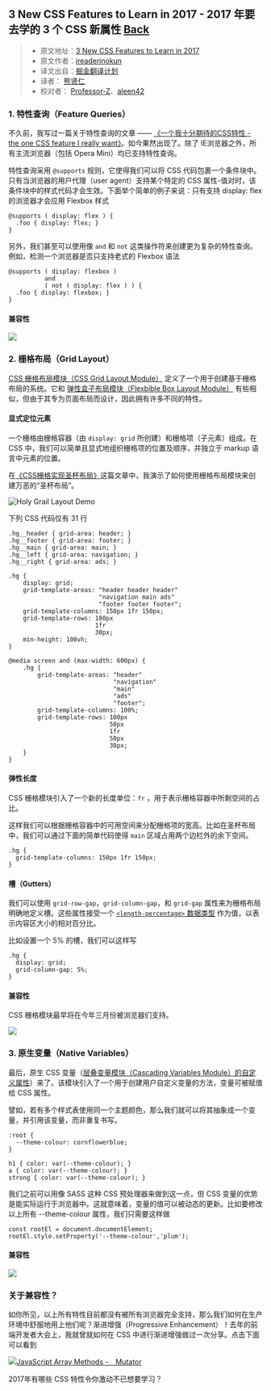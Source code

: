 ## 3 New CSS Features to Learn in 2017 - 2017 年要去学的 3 个 CSS 新属性 [**Back**](./../translation.md)

> * 原文地址：[3 New CSS Features to Learn in 2017](https://bitsofco.de/3-new-css-features-to-learn-in-2017/)
> * 原文作者：[ireaderinokun](https://twitter.com/ireaderinokun)
> * 译文出自：[掘金翻译计划](https://github.com/xitu/gold-miner)
> * 译者： [熊贤仁](https://github.com/FrankXiong)
> * 校对者： [Professor-Z](https://github.com/Professor-Z)、[aleen42](https://github.com/aleen42)

### 1. 特性查询（Feature Queries）

不久前，我写过一篇关于特性查询的文章 —— [《一个我十分期待的CSS特性 - the one CSS feature I really want》](https://bitsofco.de/the-one-css-feature/)。如今果然出现了。除了 IE浏览器之外，所有主流浏览器（包括 Opera Mini）均已支持特性查询。

特性查询采用 `@supports` 规则，它使得我们可以将 CSS 代码包裹一个条件块中。只有当浏览器的用户代理（user agent）支持某个特定的 CSS 属性-值对时，该条件块中的样式代码才会生效。下面举个简单的例子来说：只有支持 display: flex 的浏览器才会应用 Flexbox 样式
```
@supports ( display: flex ) {
  .foo { display: flex; }
}
```
另外，我们甚至可以使用像 `and` 和 `not` 这类操作符来创建更为复杂的特性查询。例如，检测一个浏览器是否只支持老式的 Flexbox 语法
```
@supports ( display: flexbox )
          and
          ( not ( display: flex ) ) {
  .foo { display: flexbox; }
}
```

#### 兼容性

![](http://i1.piimg.com/567571/bd5cfc239fccdda6.jpg)

### 2. 栅格布局（Grid Layout）

[CSS 栅格布局模块（CSS Grid Layout Module）](https://drafts.csswg.org/css-grid/) 定义了一个用于创建基于栅格布局的系统。它和 [弹性盒子布局模块（Flexbible Box Layout Module）](https://www.w3.org/TR/css-flexbox-1/) 有些相似，但由于其专为页面布局而设计，因此拥有许多不同的特性。

#### 显式定位元素

一个栅格由栅格容器（由 `display: grid` 所创建）和栅格项（子元素）组成。在 CSS 中，我们可以简单且显式地组织栅格项的位置及顺序，并独立于 markup 语言中元素的位置。

在[《CSS栅格实现圣杯布局》](https://bitsofco.de/holy-grail-layout-css-grid/)这篇文章中，我演示了如何使用栅格布局模块来创建万恶的“圣杯布局”。

![Holy Grail Layout Demo](https://bitsofco.de/content/images/2016/03/Holy_Grail_CSS_Grid.gif)

下列 CSS 代码仅有 31 行

```
.hg__header { grid-area: header; }
.hg__footer { grid-area: footer; }
.hg__main { grid-area: main; }
.hg__left { grid-area: navigation; }
.hg__right { grid-area: ads; }

.hg {
    display: grid;
    grid-template-areas: "header header header"
                         "navigation main ads"
                         "footer footer footer";
    grid-template-columns: 150px 1fr 150px;
    grid-template-rows: 100px
                        1fr
                        30px;
    min-height: 100vh;
}

@media screen and (max-width: 600px) {
    .hg {
        grid-template-areas: "header"
                             "navigation"
                             "main"
                             "ads"
                             "footer";
        grid-template-columns: 100%;
        grid-template-rows: 100px
                            50px
                            1fr
                            50px
                            30px;
    }
}
```

#### 弹性长度

CSS 栅格模块引入了一个新的长度单位：`fr` ，用于表示栅格容器中所剩空间的占比。

这样我们可以根据栅格容器中的可用空间来分配栅格项的宽高。比如在圣杯布局中，我们可以通过下面的简单代码使得 `main` 区域占用两个边栏外的余下空间。
```
.hg {
  grid-template-columns: 150px 1fr 150px;
}
```

#### 槽（Gutters）

我们可以使用 `grid-row-gap`，`grid-column-gap`，和 `grid-gap` 属性来为栅格布局明确地定义槽。这些属性接受一个 [`<length-percentage>` 数据类型](https://bitsofco.de/generic-css-data-types/#percentages) 作为值，以表示内容区大小的相对百分比。

比如设置一个 5% 的槽，我们可以这样写
```
.hg {
  display: grid;
  grid-column-gap: 5%;
}
```

#### 兼容性

CSS 栅格模块最早将在今年三月份被浏览器们支持。

![](http://i1.piimg.com/567571/229e6ea502a22d93.jpg)

### 3. 原生变量（Native Variables）

最后，原生 CSS 变量（[层叠变量模块（Cascading Variables Module）的自定义属性](https://drafts.csswg.org/css-variables/)）来了。该模块引入了一个用于创建用户自定义变量的方法，变量可被赋值给 CSS 属性。

譬如，若有多个样式表使用同一个主题颜色，那么我们就可以将其抽象成一个变量，并引用该变量，而非重复书写。

```
:root {
  --theme-colour: cornflowerblue;
}

h1 { color: var(--theme-colour); }  
a { color: var(--theme-colour); }  
strong { color: var(--theme-colour); }
```

我们之前可以用像 SASS 这种 CSS 预处理器来做到这一点，但 CSS 变量的优势是能实际运行于浏览器中。这就意味着，变量的值可以被动态的更新。比如要修改以上所有 --theme-colour 属性，我们只需要这样做
```
const rootEl = document.documentElement;  
rootEl.style.setProperty('--theme-colour','plum');
```

#### 兼容性

 ![](http://i1.piimg.com/567571/fe40f3b4ec633b1c.jpg)


### 关于兼容性？

如你所见，以上所有特性目前都没有被所有浏览器完全支持，那么我们如何在生产环境中舒服地用上他们呢？渐进增强（Progressive Enhancement）！去年的前端开发者大会上，我就曾就如何在 CSS 中进行渐进增强做过一次分享。点击下面可以看到

[![JavaScript Array Methods -　Mutator](http://bitsofco.de/content/images/2017/01/Screen-Shot-2017-01-09-at-20.58.09--2-.png)](https://player.vimeo.com/video/194815985)

2017年有哪些 CSS 特性令你激动不已想要学习？
